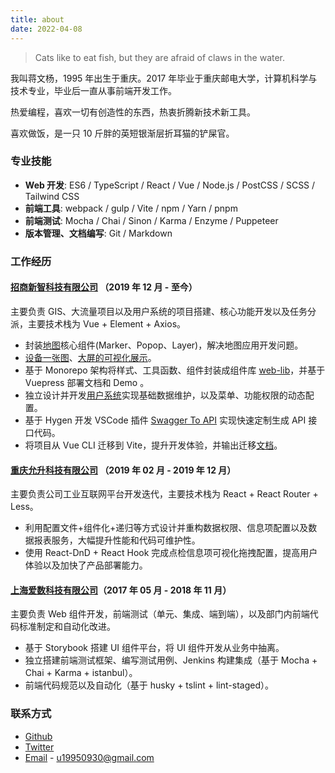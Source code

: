 ```yaml
---
title: about
date: 2022-04-08
---
```


> Cats like to eat fish, but they are afraid of claws in the water.

我叫蒋文杨，1995 年出生于重庆。2017 年毕业于重庆邮电大学，计算机科学与技术专业，毕业后一直从事前端开发工作。

热爱编程，喜欢一切有创造性的东西，热衷折腾新技术新工具。

喜欢做饭，是一只 10 斤胖的英短银渐层折耳猫的铲屎官。

### 专业技能

- **Web 开发**: ES6 / TypeScript / React / Vue / Node.js / PostCSS / SCSS / Tailwind CSS
- **前端工具**: webpack / gulp / Vite / npm / Yarn / pnpm
- **前端测试**: Mocha / Chai / Sinon / Karma / Enzyme / Puppeteer
- **版本管理、文档编写**: Git / Markdown

### 工作经历

#### [招商新智科技有限公司](https://www.cmnit.com/) （2019 年 12 月 - 至今）

主要负责 GIS、大流量项目以及用户系统的项目搭建、核心功能开发以及任务分派，主要技术栈为 Vue + Element + Axios。

- 封装[地图](https://raw.githubusercontent.com/jiangwenyang/graphbed/master/uPic/GQnqag.png)核心组件(Marker、Popop、Layer)，解决地图应用开发问题。
- [设备一张图](https://raw.githubusercontent.com/jiangwenyang/graphbed/master/uPic/map-1.png)、[大屏的可视化展示](https://raw.githubusercontent.com/jiangwenyang/graphbed/master/uPic/tJfFiH.png)。
- 基于 Monorepo 架构将样式、工具函数、组件封装成组件库 [web-lib](http://36.110.103.178:29080/web-lib/)，并基于 Vuepress 部署文档和 Demo 。
- 独立设计并开发[用户系统](https://raw.githubusercontent.com/jiangwenyang/graphbed/master/uPic/jTEEj6.png)实现基础数据维护，以及菜单、功能权限的动态配置。
- 基于 Hygen 开发 VSCode 插件 [Swagger To API](https://marketplace.visualstudio.com/items?itemName=jiangwenyang.swagger-to-api) 实现快速定制生成 API 接口代码。
- 将项目从 Vue CLI 迁移到 Vite，提升开发体验，并输出迁移[文档](/posts/一个真实的vue-cli项目迁移到vite)。

#### [重庆允升科技有限公司](https://yunsom.com/) （2019 年 02 月 - 2019 年 12 月）

主要负责公司工业互联网平台开发迭代，主要技术栈为 React + React Router + Less。

- 利用配置文件+组件化+递归等方式设计并重构数据权限、信息项配置以及数据报表服务，大幅提升性能和代码可维护性。
- 使用 React-DnD + React Hook 完成点检信息项可视化拖拽配置，提高用户体验以及加快了产品部署能力。

#### [上海爱数科技有限公司](https://www.aishu.cn/)（2017 年 05 月 - 2018 年 11 月）

主要负责 Web 组件开发，前端测试（单元、集成、端到端），以及部门内前端代码标准制定和自动化改进。

- 基于 Storybook 搭建 UI 组件平台，将 UI 组件开发从业务中抽离。
- 独立搭建前端测试框架、编写测试用例、Jenkins 构建集成（基于 Mocha + Chai + Karma + istanbul）。
- 前端代码规范以及自动化（基于 husky + tslint + lint-staged）。

### 联系方式

- [Github](https://github.com/jiangwenyang)
- [Twitter](https://twitter.com/jiang_wenyang)
- [Email](mailto:u19950930@gmail.com) - u19950930@gmail.com

